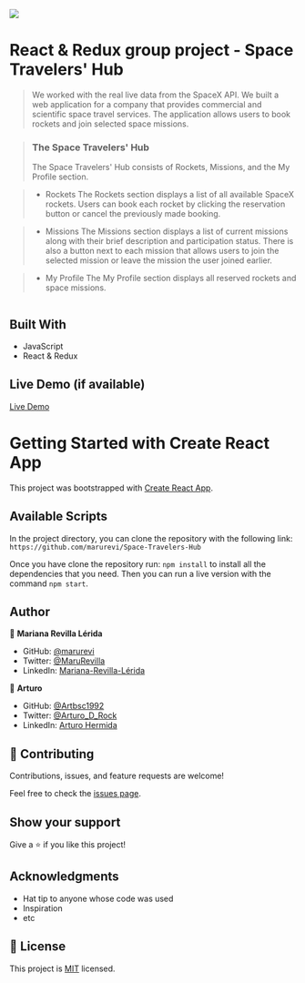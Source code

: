 ![](https://img.shields.io/badge/Microverse-blueviolet)

# React & Redux group project - Space Travelers' Hub

> We worked with the real live data from the SpaceX API. We built a web application for a company that provides commercial and scientific space travel services. The application allows users to book rockets and join selected space missions.

> ### The Space Travelers' Hub
> The Space Travelers' Hub consists of Rockets, Missions, and the My Profile section.

> - Rockets
> The Rockets section displays a list of all available SpaceX rockets. Users can book each rocket by clicking the reservation button or cancel the previously made booking. 

> - Missions
> The Missions section displays a list of current missions along with their brief description and participation status. There is also a button next to each mission that allows users to join the selected mission or leave the mission the user joined earlier.

> - My Profile
> The My Profile section displays all reserved rockets and space missions.

<div align="center"><img src="https://user-images.githubusercontent.com/92180054/174206772-9831b450-ef9d-464c-863e-5e7a9d839458.png" alt=""></div>

## Built With

- JavaScript
- React & Redux

## Live Demo (if available)

[Live Demo](https://space-travelers-marurevi.herokuapp.com/)

# Getting Started with Create React App

This project was bootstrapped with [Create React App](https://github.com/facebook/create-react-app).

## Available Scripts

In the project directory, you can clone the repository with the following link:
`https://github.com/marurevi/Space-Travelers-Hub`

 Once you have clone the repository run:
 `npm install`
 to install all the dependencies that you need.
 Then you can run a live version with the command `npm start`.

## Author

👤 **Mariana Revilla Lérida**

- GitHub: [@marurevi](https://github.com/marurevi)
- Twitter: [@MaruRevilla](https://twitter.com/MaruRevilla)
- LinkedIn: [Mariana-Revilla-Lérida](https://linkedin.com/in/mariana-revilla-l%C3%A9rida-a12aba143)

👤 **Arturo**

- GitHub: [@Artbsc1992](https://github.com/Artbsc1992)
- Twitter: [@Arturo_D_Rock](https://twitter.com/Arturo_D_Rock)
- LinkedIn: [Arturo Hermida](https://www.linkedin.com/in/arturo-hermida29/)

## 🤝 Contributing

Contributions, issues, and feature requests are welcome!

Feel free to check the [issues page](../../issues/).

## Show your support

Give a ⭐️ if you like this project!

## Acknowledgments

- Hat tip to anyone whose code was used
- Inspiration
- etc

## 📝 License

This project is [MIT](./LICENCE) licensed.
